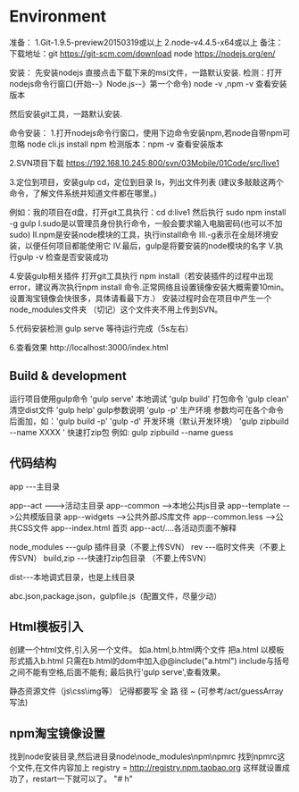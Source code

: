 # Environment
准备：
1.Git-1.9.5-preview20150319或以上
2.node-v4.4.5-x64或以上
备注：下载地址：git https://git-scm.com/download
              node https://nodejs.org/en/

安装：
先安装nodejs 直接点击下载下来的msi文件，一路默认安装.
检测：打开nodejs命令行窗口(开始--》Node.js--》第一个命令) node -v ,npm -v 查看安装版本

然后安装git工具，一路默认安装.

命令安装：
1.打开nodejs命令行窗口，使用下边命令安装npm,若node自带npm可忽略
node cli.js install npm
检测版本：npm -v 查看安装版本

2.SVN项目下载
https://192.168.10.245:800/svn/03Mobile/01Code/src/live1

3.定位到项目，安装gulp
cd，定位到目录
ls，列出文件列表
(建议多敲敲这两个命令，了解文件系统并知道文件都在哪里。)

例如：我的项目在d盘，打开git工具执行：cd d:live1
然后执行 sudo npm install -g gulp
I.sudo是以管理员身份执行命令，一般会要求输入电脑密码(也可以不加sudo)
II.npm是安装node模块的工具，执行install命令
III.-g表示在全局环境安装，以便任何项目都能使用它
IV.最后，gulp是将要安装的node模块的名字
V.执行gulp -v 检查是否安装成功

4.安装gulp相关插件
打开git工具执行 npm install（若安装插件的过程中出现error，建议再次执行npm install 命令.正常网络且设置镜像安装大概需要10min。设置淘宝镜像会快很多，具体请看最下方.）
安装过程时会在项目中产生一个node_modules文件夹
（切记）这个文件夹不用上传到SVN。

5.代码安装检测
gulp serve 等待运行完成（5s左右）

6.查看效果
http://localhost:3000/index.html

## Build & development

运行项目使用gulp命令
 'gulp serve' 本地调试
 'gulp build' 打包命令
 'gulp clean' 清空dist文件
 'gulp help'	gulp参数说明
 'gulp -p'		生产环境 参数均可在各个命令后面加，如：'gulp build -p'
 'gulp -d'		开发环境（默认开发环境）
 'gulp zipbuild --name XXXX '      快速打zip包 例如: gulp zipbuild --name guess


##  代码结构
app ---主目录

app--act  --->活动主目录
app--common  -->本地公共js目录
app--template  -->公共模版目录
app--widgets   -->公共外部JS库文件
app--common.less  -->公共CSS文件
app--index.html 首页
app--act/....各活动页面不解释

node_modules  ---gulp 插件目录（不要上传SVN）
rev ---临时文件夹（不要上传SVN）
build,zip  ---快速打zip包目录 （不要上传SVN）

dist---本地调式目录，也是上线目录

abc.json,package.json，gulpfile.js（配置文件，尽量少动）

## Html模板引入
创建一个html文件,引入另一个文件。
如a.html,b.html两个文件
把a.html 以模板形式插入b.html
只需在b.html的dom中加入@@include("a.html") include与括号之间不能有空格,后面不能有;
最后执行'gulp serve',查看效果。

静态资源文件（js\css\img等）
记得都要写   全   路    径    ~
(可参考/act/guessArray写法)

## npm淘宝镜像设置
找到node安装目录,然后进目录node\node_modules\npm\npmrc
找到npmrc这个文件,在文件内容加上
registry = http://registry.npm.taobao.org
这样就设置成功了，restart一下就可以了。
"# h" 
